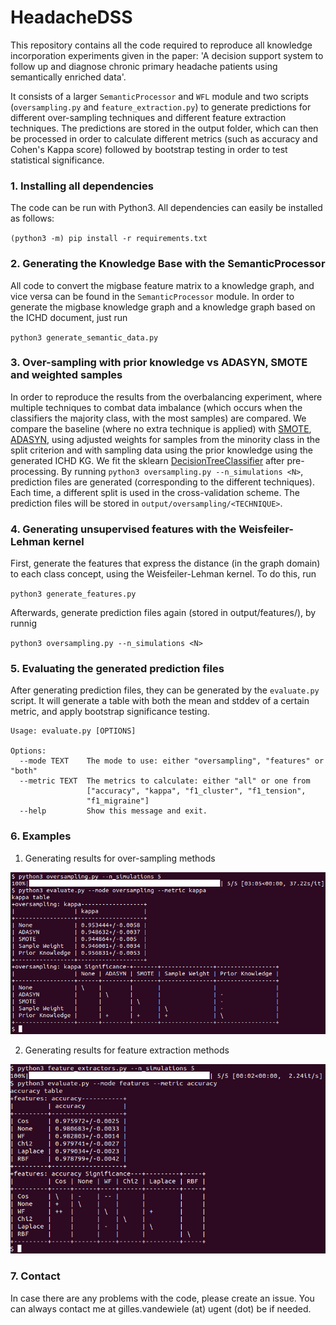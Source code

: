# HeadacheDSS

This repository contains all the code required to reproduce all knowledge incorporation experiments given in the paper: 
'A decision support system to follow up and diagnose chronic primary headache patients using semantically enriched data'. 

It consists of a larger `SemanticProcessor` and `WFL` module and two scripts (`oversampling.py` and `feature_extraction.py`) 
to generate predictions for different over-sampling techniques and different feature extraction techniques. The 
predictions are stored in the output folder, which can then be processed in order to calculate different metrics 
(such as accuracy and Cohen's Kappa score) followed by bootstrap testing in order to test statistical significance.

### 1. Installing all dependencies

The code can be run with Python3. All dependencies can easily be installed as follows: 

`(python3 -m) pip install -r requirements.txt`

### 2. Generating the Knowledge Base with the SemanticProcessor

All code to convert the migbase feature matrix to a knowledge graph, and vice versa can be found in the `SemanticProcessor` module. In order to generate the migbase knowledge graph and a knowledge graph based on the ICHD document, just run

`python3 generate_semantic_data.py`

### 3. Over-sampling with prior knowledge vs ADASYN, SMOTE and weighted samples

In order to reproduce the results from the overbalancing experiment, where multiple techniques to combat data imbalance (which occurs when the classifiers the majority class, with the most samples) are compared. We compare the baseline (where no extra technique is applied) with [SMOTE](https://www.jair.org/media/953/live-953-2037-jair.pdf), [ADASYN](http://sci2s.ugr.es/keel/pdf/algorithm/congreso/2008-He-ieee.pdf), using adjusted weights for samples from the minority class in the split criterion and with sampling data using the prior knowledge using the generated ICHD KG. We fit the sklearn [DecisionTreeClassifier](http://scikit-learn.org/stable/modules/generated/sklearn.tree.DecisionTreeClassifier.html) after pre-processing. By running `python3 oversampling.py --n_simulations <N>`, prediction files are generated (corresponding to the different techniques). Each time, a different split is used in the cross-validation scheme. The prediction files will be stored in `output/oversampling/<TECHNIQUE>`.

### 4. Generating unsupervised features with the Weisfeiler-Lehman kernel

First, generate the features that express the distance (in the graph domain) to each class concept, using the Weisfeiler-Lehman kernel. To do this, run 

`python3 generate_features.py`

Afterwards, generate prediction files again (stored in output/features/<TECHNIQUE>), by runnig

`python3 oversampling.py --n_simulations <N>`

### 5. Evaluating the generated prediction files

After generating prediction files, they can be generated by the `evaluate.py` script. It will generate a table with both the mean and stddev of a certain metric, and apply bootstrap significance testing.

```
Usage: evaluate.py [OPTIONS]

Options:
  --mode TEXT    The mode to use: either "oversampling", "features" or "both"
  --metric TEXT  The metrics to calculate: either "all" or one from
                 ["accuracy", "kappa", "f1_cluster", "f1_tension",
                 "f1_migraine"]
  --help         Show this message and exit.
```

### 6. Examples

1. Generating results for over-sampling methods

![An example of the results generation for oversampling](img/oversampling.png)

2. Generating results for feature extraction methods

![An example of the results generation for feature extractors](img/features.png)

### 7. Contact

In case there are any problems with the code, please create an issue. You can always contact me at gilles.vandewiele (at) ugent (dot) be if needed.